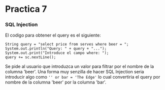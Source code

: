 # Practica 7 
### SQL Injection
El codigo para obtener el query es el siguiente:
```
String query = "select price from serves where beer = ";
System.out.println("Query: " + query + "...");
System.out.print("Introduce el campo where: ");
query += sc.nextLine();
```
Se pide al usuario que introduzca un valor para filtrar por el nombre de la columna 'beer'. Una forma muy senzilla de hacer SQL Injection seria introducir algo como `'' or bar = 'The Edge'` lo cual convertiria el query por nombre de la columna 'beer' por la columna 'bar'.
